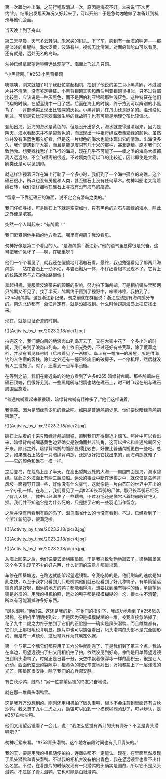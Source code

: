 第一次跟勿神出海。之前行程取消过一次，原因是海况不好。本来说“下次再约”的，结果出发那天海况又好起来了，可以开船！于是急匆匆地做了准备赶到杭州与他们会面。
  
  当天晚上到了舟山。
  
  第二天早晨，天气多云转阴。朱家尖的码头。下了车，感到有一丝海的味道——那是淡淡的鱼腥味。海水泛黄，波涛有些，视线无比清晰。对面的普陀山可以看见，还有就是，远处无名的岛屿。
  
  勿神已经拿起望远镜朝远处观望了。海面上飞过几只鸥。
  
  “小黑背鸥。” #253 小黑背银鸥
  
  咦咦咦，刚来就加了吗？我赶忙拿起相机，拍到了他说的第二只小黑背鸥，不过照片并不清晰，没有鉴定特征。小黑背银鸥其实和西伯利亚银鸥很相似，只不过背部比较黑，应该说是一种灰黑色，而不是西伯利亚银鸥那种浅灰色。这种特征在他们飞翔的时候，在望远镜中一目了然。后面在海上的时候，终于拍到可以辨别的小黑背了——背部确实呈现出比较深的灰色。小黑背鸥，在舟山还是挺多的。温州没见到过，可能是它比较喜欢海滩生境的缘故吧？也有可能是地理分布比较偏北。
  
  登船出海。近海的海水是黄色的，但是没开出多久，海水就变得澄清起来。因为是阴天，海水看起来并不是碧蓝色的，而呈现出一种祖母绿或者翡翠绿的颜色。虽然谁并没有湛蓝色那么好看，但是这一片绿色的海水也能体现出它的清澈。出海没多久，我们便遇到了大雾，而且是能见度只有几十米的那种，甚至更糟。原本我们兴致勃勃。想要找找远洋上飞行的海鸟，现在几乎不可能了——鹱之类的海鸟大概都离人远远的，不会飞得离船很近。不过鸥类倒可以飞的比较近，因此即使是大雾，鸥类还是可以见到的。
  
  就这样注视着汪洋在海上行驶了一个多小时，我们到了一个海中孤立的岛礁。这个礁石很小，所以也没有房屋和人类，甚至礁石上没有任何草木。勿神叫船老大绕着礁石转，我们便仔细地在礁石上寻找有没有海鸟的痕迹。
  
  “留意一下靠近礁石的海面，说不定会有潜鸟之类的。”
  
  我们仔细寻找，可是礁石上下就是空空如也，只有黑色的岩石与碧绿的海水，除此之外便是浓雾。
  
  突然一个人叫起来：“有鸬鹚！”
  
  
  我们赶紧朝他手指的地方看去。哪里有鸬鹚？我没看见。
  
  勿神好像是第二个看见的人。“是海鸬鹚！浙江新。”他的语气里显得很是兴奋。这可把我们急坏了——啊，在哪里呀？
  
  他们一个个看见了，就我还在傻傻地盯着岩石看。最终，我也勉强看见了那两只海鸬鹚——站在岩石上一动不动，与岩石融为一体，不仔细看根本发现不了。它背上的纹路居然与岩石的纹路很像！
  
  拿起相机，克服着波浪带来的颠簸的影响，努力拍下海鸬鹚，可是相机镜头里那两只鸬鹚又不见了。找了半天，鸬鹚终于回到了视野中，咔嚓咔嚓，我拍到了，#254海鸬鹚。这是浙江新纪录。勿之前就在群里说：浙江应该是有海鸬鹚分布的。南边北边都有，浙江肯定有，就是没被找到。什么时候跑跑海岛上把它找出来。
  
  现在，就是见证奇迹的时刻。
  
  !()[Activity_by_time/2023.2.18/pic/1.jpg]
  
  拍完这个，我们便向目的地浪岗山列岛开去了。又在大雾中花了一个多小时的时间，我们来到了浪岗山列岛。岛上依旧光秃秃，不过还好有些荒草，除了荒草之外，并没有看见任何树（后来看见了一两棵）。岛上有一幢唯一的房屋，那是供海钓的人住宿的客栈。除此之外还有一幢已经废旧的破房子，一个停机坪，然后就没有人工设施了。对了，还看到一点军事设施。
  
  在等到之前，我们在靠近岛屿的地方看到了许多#255 暗绿背鸬鹚。那些鸬鹚站在礁石顶端，倒很好见到。一些黑尾鸥与银鸥也站在礁石上，时不时飞起在船与礁石周围盘旋着。
  
  “普通鸬鹚看起来很猥琐，暗绿背鸬鹚有精神多了。”他们这样说着。
 
 我偷笑。因为是暗绿背少见的缘故吧。如果是普通鸬鹚少见，你们要说暗绿背鸬鹚猥琐了。
 
 !()[Activity_by_time/2023.2.18/pic/2.jpg]
  
  礁石上站着的十来只暗绿背鸬鹚很稳，直到我们开得很近才惊飞。照片中可以看出来，暗绿背鸬鹚嘴基黄色边界确实是锐角而并非钝角，这可以把它和普通鸬鹚区分开来。除此之外，暗绿背鸬鹚的腹部显得比较白，好像比普通鸬鹚更白一些吧。总之，如果礁石上站着一只暗绿背鸬鹚，还是很好把它找出来的，而海鸬鹚就难了——它的颜色和礁石一模一样。
  
  之后登岛，在荒岛上走了半天。在高出望向远处的大海——周围四面是海，海水碧绿。除此之外海面上有两三艘渔船。远处的事业中断在迷雾之中，就仅仅是岛屿背风坡一面视野开阔一些，好像没有什么雾气，这就像是一片白茫茫的世界中开出的一个小孔一样。在岛上，我们看见了一具#256长耳鸮的尸体。那只长耳鸮已经死了有几天的，尸体中已经滋生了一些蠕虫，不过羽毛还是像它活着的那般鲜艳无损。我们并不知道它是为什么死的，只是拔了它的一些羽毛当作留念。
  
  之后并没有再看到有趣的鸟了，潜鸟海雀什么的也没有看到。不过，已经看到了一个浙江新纪录，很满足啦。
  
  !()[Activity_by_time/2023.2.18/pic/3.jpg]
  
  !()[Activity_by_time/2023.2.18/pic/4.jpg]
  
  !()[Activity_by_time/2023.2.18/pic/5.jpg]
  
  从海上回来之后，他们说要去梁横围垦区，于是我兴致勃勃地跟去了。梁横围垦区这个冬天出现了不少的好东西，什么新奇的玩意儿都能出现。
  
  车停在围垦塘边，在路边就能架起望远镜看。令我吃惊的是，他们刷鸟的速度是如此之快，以至于我才只看到几只斑嘴鸭他们就已经看到了好几种鸭子。有单筒望远镜真的是好呀，很远的地方的鸭子都能看得清。想要找到稀有物种的话，单筒望远镜是必须的。用我的相机拍照，远处的鸭子都是模模糊糊的一坨，根本拍不清楚，所以有可能漏掉许多好东西。
  
  “凤头潜鸭。”他们说。这还是我的新。在他们的指引下，我成功地看到了#256凤头潜鸭。在相机里明明找到过，但是因为只是模模糊糊的一堆，被我直接忽略掉了。花了九牛二虎之力终于拍到了它们的正脸照——确实是凤头潜鸭，而且雌雄都有，它们头上那根毛也肯明显。照片中也可以勉强看出，凤头潜鸭的头部不是完全圆形的，而是有一点棱角，这也可以作为其判定依据。
  
  第一个与第二个塘它们都只用了五六分钟就刷完了，于是我们到了第三个点。我站在岸边，用望远镜扫了扫又用相机拍了拍。依然没见到好鸟。神倒是用单筒望远镜扫到凤头潜鸭了。时候正是日暮十分，天空中飘着像浮冰一样的高积云，很是让人心动。西面低空云的裂隙中，橙黄色的阳光笔直地射出，万物都蒙上了一层浅浅的光芒。围垦区很安静，除了我们的心兵部安静。
  
  有白秋沙鸭，雌鸟！”另一位拿望远镜的鸟友兴奋地说。
  
  就在那一堆凤头潜鸭里。
  
  这是我万万没想到的。刚刚还用相机拍了凤头潜鸭，根本不会注意到里面还有白秋沙鸭。我又费了九牛二虎之力，勉强可以拍到一个模模糊糊的影子，可以辨认，是#257白秋沙鸭。

他们又用望远镜看了一会儿，说：“我怎么感觉有两只的头有青呀？不会是青头潜鸭吧？”
  
  勿神赶紧来看。“#258青头潜鸭。这个地方前段时间也有几只青头的。”
  
  我的天，要是用我的相机随便拍拍，连凤头都不一定能认。现在，在里面居然发现了凤头潜鸭和青头潜鸭。不过我的相机并没有拍出青色，我在望远镜里也看不出什么名堂。不过，在看照片的时候发现有一只潜鸭的头确实是圆的，所以它不是凤头潜鸭。不过除了青头潜鸭，它也可能是白眼潜鸭。
  

